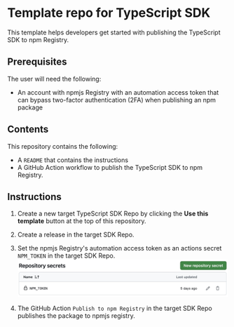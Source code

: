 # Template repo for TypeScript SDK  
This template helps developers get started with publishing the TypeScript SDK to npm Registry.

## Prerequisites
The user will need the following:

- An account with npmjs Registry with an automation access token that can bypass two-factor authentication (2FA) when publishing an npm package

## Contents
This repository contains the following:

- A `README` that contains the instructions
- A GitHub Action workflow to publish the TypeScript SDK to npm Registry.


## Instructions

1. Create a new target TypeScript SDK Repo by clicking the **Use this template** button at the top of this repository.

2. Create a release in the target SDK Repo.

3. Set the npmjs Registry's automation access token as an actions secret `NPM_TOKEN` in the target SDK Repo.
![SDK Repository secret](images/sdk_repo_secret.jpg)

4. The GitHub Action `Publish to npm Registry` in the target SDK Repo publishes the package to npmjs registry.
